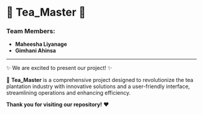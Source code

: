 # 🌿 Tea_Master 🌿 

### Team Members:

- **Maheesha Liyanage**
- **Gimhani Ahinsa**

  
 ---
 
✨ We are excited to present our project! ✨


🚀 **Tea_Master** is a comprehensive project  designed to revolutionize the tea plantation industry with innovative solutions and a user-friendly interface, streamlining operations and enhancing efficiency.



**Thank you for visiting our repository!** ❤️
